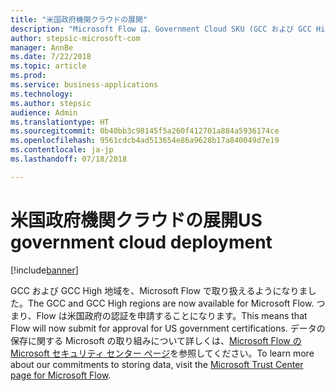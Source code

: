 ```yaml
---
title: "米国政府機関クラウドの展開"
description: "Microsoft Flow は、Government Cloud SKU (GCC および GCC High を含む) で使用できるようになります。なお、DoD クラウドはこれには含まれません。"
author: stepsic-microsoft-com
manager: AnnBe
ms.date: 7/22/2018
ms.topic: article
ms.prod: 
ms.service: business-applications
ms.technology: 
ms.author: stepsic
audience: Admin
ms.translationtype: HT
ms.sourcegitcommit: 0b40bb3c98145f5a260f412701a884a5936174ce
ms.openlocfilehash: 9561cdcb4ad513654e86a9628b17a840049d7e19
ms.contentlocale: ja-jp
ms.lasthandoff: 07/18/2018

---
```

# <a name="us-government-cloud-deployment"></a><span data-ttu-id="4c148-103">米国政府機関クラウドの展開</span><span class="sxs-lookup"><span data-stu-id="4c148-103">US government cloud deployment</span></span>


[!include[banner](../../includes/banner.md)]

<span data-ttu-id="4c148-104">GCC および GCC High 地域を、Microsoft Flow で取り扱えるようになりました。</span><span class="sxs-lookup"><span data-stu-id="4c148-104">The GCC and GCC High regions are now available for Microsoft Flow.</span></span> <span data-ttu-id="4c148-105">つまり、Flow は米国政府の認証を申請することになります。</span><span class="sxs-lookup"><span data-stu-id="4c148-105">This means that Flow will now submit for approval for US government certifications.</span></span> <span data-ttu-id="4c148-106">データの保存に関する Microsoft の取り組みについて詳しくは、[Microsoft Flow の Microsoft セキュリティ センター ページ](https://www.microsoft.com/en-us/TrustCenter/CloudServices/business-application-platform/data-location)を参照してください。</span><span class="sxs-lookup"><span data-stu-id="4c148-106">To learn more about our commitments to storing data, visit the [Microsoft Trust Center page for Microsoft Flow](https://www.microsoft.com/en-us/TrustCenter/CloudServices/business-application-platform/data-location).</span></span>

